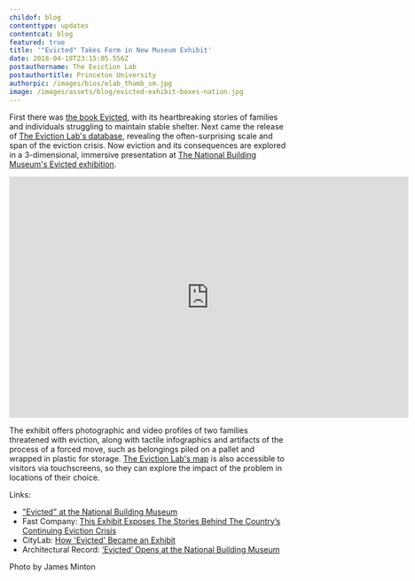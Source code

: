 ```yaml
---
childof: blog
contenttype: updates
contentcat: blog
featured: true
title: '"Evicted" Takes Form in New Museum Exhibit'
date: 2018-04-18T23:15:05.556Z
postauthorname: The Eviction Lab
postauthortitle: Princeton University
authorpic: /images/bios/elab_thumb_sm.jpg
image: /images/assets/blog/evicted-exhibit-boxes-nation.jpg
---
```

First there was <a href="http://evictedbook.com" target="_blank">the book <span class="ital">Evicted</span></a>, with its heartbreaking stories of families and individuals struggling to maintain stable shelter. Next came the release of <a href="/map" target="_blank">The Eviction Lab's database</a>, revealing the often-surprising scale and span of the eviction crisis. Now eviction and its consequences are explored in a 3-dimensional, immersive presentation at <a href="https://www.nbm.org/exhibition/evicted/" target="_blank">The National Building Museum's <span class="ital">Evicted</span> exhibition</a>.

<div class="video-container"><iframe width="720" height="435" src="https://www.youtube.com/embed/vbtwQATOcN8?rel=0" frameborder="0" allow="autoplay; encrypted-media" allowfullscreen></iframe></div>

<p></p>

The exhibit offers photographic and video profiles of two families threatened with eviction, along with tactile infographics and artifacts of the process of a forced move, such as belongings piled on a pallet and wrapped in plastic for storage. <a href="/map" target="_blank">The Eviction Lab's map</a> is also accessible to visitors via touchscreens, so they can explore the impact of the problem in locations of their choice.

<span class="ak-bold">Links:</span>

+ <a href="https://www.nbm.org/exhibition/evicted/" target="_blank">"Evicted" at the National Building Museum</a>
+ <span class="ak-bold">Fast Company: </span><a href="https://www.fastcompany.com/40554938/this-exhibit-exposes-the-stories-behind-the-countrys-continuing-eviction-crisis" target="_blank">This Exhibit Exposes The Stories Behind The Country’s Continuing Eviction Crisis</a>
+ <span class="ak-bold">CityLab: </span><a href="https://www.citylab.com/life/2018/04/how-the-building-museum-turned-evicted-into-an-exhibit/558095/" target="_blank">How 'Evicted' Became an Exhibit</a>
+ <span class="ak-bold">Architectural Record: </span><a href="https://www.architecturalrecord.com/articles/13358-evicted-opens-at-the-national-building-museum" target="_blank">‘Evicted’ Opens at the National Building Museum</a>

<span class="subcopy ital">Photo by James Minton</span>




